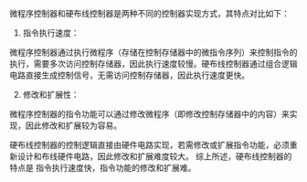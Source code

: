 微程序控制器和硬布线控制器是两种不同的控制器实现方式，其特点对比如下：

1. 指令执行速度：

微程序控制器通过执行微程序（存储在控制存储器中的微指令序列）来控制指令的执行，需要多次访问控制存储器，因此执行速度较慢。硬布线控制器通过组合逻辑电路直接生成控制信号，无需访问控制存储器，因此执行速度更快。

2. 修改和扩展性：

微程序控制器的指令功能可以通过修改微程序（即修改控制存储器中的内容）来实现，因此修改和扩展较为容易。

硬布线控制器的控制逻辑直接由硬件电路实现，若需修改或扩展指令功能，必须重新设计和布线硬件电路，因此修改和扩展难度较大。
综上所述，硬布线控制器的特点是 指令执行速度快，指令功能的修改和扩展难。